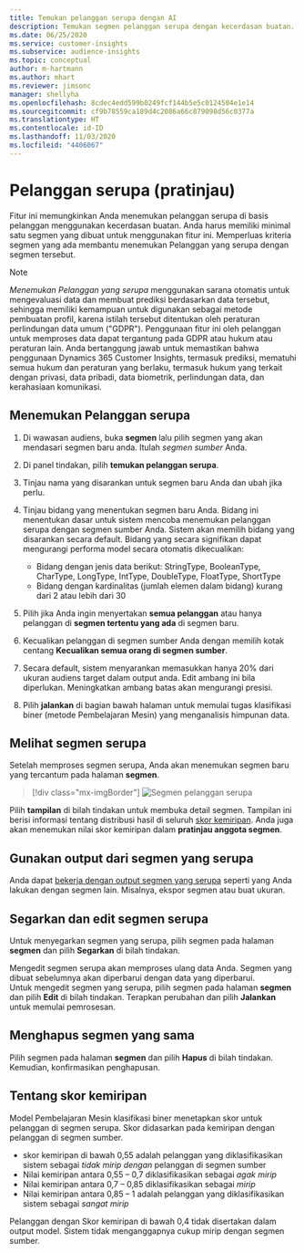 ```yaml
---
title: Temukan pelanggan serupa dengan AI
description: Temukan segmen pelanggan serupa dengan kecerdasan buatan.
ms.date: 06/25/2020
ms.service: customer-insights
ms.subservice: audience-insights
ms.topic: conceptual
author: m-hartmann
ms.author: mhart
ms.reviewer: jimsonc
manager: shellyha
ms.openlocfilehash: 8cdec4edd599b0249fcf144b5e5c0124504e1e14
ms.sourcegitcommit: cf9b78559ca189d4c2086a66c879098d56c0377a
ms.translationtype: HT
ms.contentlocale: id-ID
ms.lasthandoff: 11/03/2020
ms.locfileid: "4406067"
---
```

# <a name="similar-customers-preview"></a>Pelanggan serupa (pratinjau)

Fitur ini memungkinkan Anda menemukan pelanggan serupa di basis pelanggan menggunakan kecerdasan buatan. Anda harus memiliki minimal satu segmen yang dibuat untuk menggunakan fitur ini. Memperluas kriteria segmen yang ada membantu menemukan Pelanggan yang serupa dengan segmen tersebut.

> [!NOTE]
> *Menemukan Pelanggan yang serupa* menggunakan sarana otomatis untuk mengevaluasi data dan membuat prediksi berdasarkan data tersebut, sehingga memiliki kemampuan untuk digunakan sebagai metode pembuatan profil, karena istilah tersebut ditentukan oleh peraturan perlindungan data umum ("GDPR"). Penggunaan fitur ini oleh pelanggan untuk memproses data dapat tergantung pada GDPR atau hukum atau peraturan lain. Anda bertanggung jawab untuk memastikan bahwa penggunaan Dynamics 365 Customer Insights, termasuk prediksi, mematuhi semua hukum dan peraturan yang berlaku, termasuk hukum yang terkait dengan privasi, data pribadi, data biometrik, perlindungan data, dan kerahasiaan komunikasi.

## <a name="finding-similar-customers"></a>Menemukan Pelanggan serupa

1. Di wawasan audiens, buka **segmen** lalu pilih segmen yang akan mendasari segmen baru anda. Itulah *segmen sumber* Anda.

1. Di panel tindakan, pilih **temukan pelanggan serupa**.

1. Tinjau nama yang disarankan untuk segmen baru Anda dan ubah jika perlu.

1. Tinjau bidang yang menentukan segmen baru Anda. Bidang ini menentukan dasar untuk sistem mencoba menemukan pelanggan serupa dengan segmen sumber Anda. Sistem akan memilih bidang yang disarankan secara default.
  Bidang yang secara signifikan dapat mengurangi performa model secara otomatis dikecualikan:
  
   - Bidang dengan jenis data berikut: StringType, BooleanType, CharType, LongType, IntType, DoubleType, FloatType, ShortType
   - Bidang dengan kardinalitas (jumlah elemen dalam bidang) kurang dari 2 atau lebih dari 30

1. Pilih jika Anda ingin menyertakan **semua pelanggan** atau hanya pelanggan di **segmen tertentu yang ada** di segmen baru.

1. Kecualikan pelanggan di segmen sumber Anda dengan memilih kotak centang **Kecualikan semua orang di segmen sumber**.

1. Secara default, sistem menyarankan memasukkan hanya 20% dari ukuran audiens target dalam output anda. Edit ambang ini bila diperlukan. Meningkatkan ambang batas akan mengurangi presisi.

1. Pilih **jalankan** di bagian bawah halaman untuk memulai tugas klasifikasi biner (metode Pembelajaran Mesin) yang menganalisis himpunan data.

## <a name="view-the-similar-segment"></a>Melihat segmen serupa

Setelah memproses segmen serupa, Anda akan menemukan segmen baru yang tercantum pada halaman **segmen**.

> [!div class="mx-imgBorder"]
> ![Segmen pelanggan serupa](media/expanded-segment.png "Segmen pelanggan serupa")

Pilih **tampilan** di bilah tindakan untuk membuka detail segmen. Tampilan ini berisi informasi tentang distribusi hasil di seluruh [skor kemiripan](#about-similarity-scores). Anda juga akan menemukan nilai skor kemiripan dalam **pratinjau anggota segmen**.

## <a name="use-the-output-of-a-similar-segment"></a>Gunakan output dari segmen yang serupa

Anda dapat [bekerja dengan output segmen yang serupa](segments.md) seperti yang Anda lakukan dengan segmen lain. Misalnya, ekspor segmen atau buat ukuran.

## <a name="refresh-and-edit-a-similar-segment"></a>Segarkan dan edit segmen serupa

Untuk menyegarkan segmen yang serupa, pilih segmen pada halaman **segmen** dan pilih **Segarkan** di bilah tindakan.

Mengedit segmen serupa akan memproses ulang data Anda. Segmen yang dibuat sebelumnya akan diperbarui dengan data yang diperbarui.    
Untuk mengedit segmen yang serupa, pilih segmen pada halaman **segmen** dan pilih **Edit** di bilah tindakan. Terapkan perubahan dan pilih **Jalankan** untuk memulai pemrosesan.

## <a name="delete-a-similar-segment"></a>Menghapus segmen yang sama

Pilih segmen pada halaman **segmen** dan pilih **Hapus** di bilah tindakan. Kemudian, konfirmasikan penghapusan.

## <a name="about-similarity-scores"></a>Tentang skor kemiripan

Model Pembelajaran Mesin klasifikasi biner menetapkan skor untuk pelanggan di segmen serupa. Skor didasarkan pada kemiripan dengan pelanggan di segmen sumber.

- skor kemiripan di bawah 0,55 adalah pelanggan yang diklasifikasikan sistem sebagai *tidak mirip dengan* pelanggan di segmen sumber
- Nilai kemiripan antara 0,55 – 0,7 diklasifikasikan sebagai *agak mirip*
- Nilai kemiripan antara 0,7 – 0,85 diklasifikasikan sebagai *mirip*
- Nilai kemiripan antara 0,85 – 1 adalah pelanggan yang diklasifikasikan sistem sebagai *sangat mirip*

Pelanggan dengan Skor kemiripan di bawah 0,4 tidak disertakan dalam output model. Sistem tidak menganggapnya cukup mirip dengan segmen sumber.
